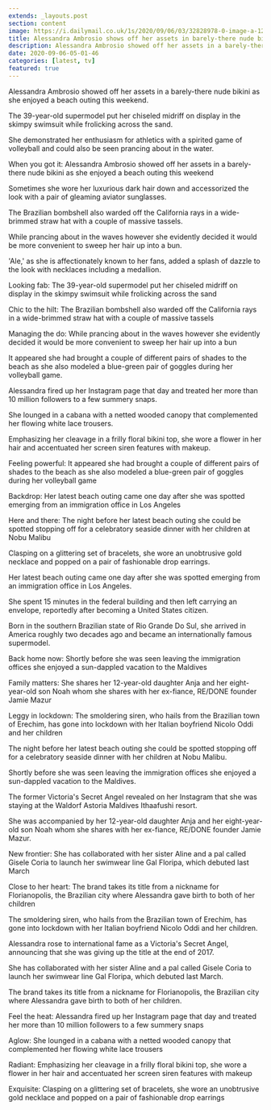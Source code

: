 ```yaml
---
extends: _layouts.post
section: content
image: https://i.dailymail.co.uk/1s/2020/09/06/03/32828978-0-image-a-120_1599360597459.jpg 
title: Alessandra Ambrosio shows off her assets in barely-there nude bikini 
description: Alessandra Ambrosio showed off her assets in a barely-there nude bikini as she enjoyed a beach outing this weekend. The 39-year-old supermodel put her chiseled midriff on display. 
date: 2020-09-06-05-01-46 
categories: [latest, tv] 
featured: true 
--- 
```

Alessandra Ambrosio showed off her assets in a barely-there nude bikini as she enjoyed a beach outing this weekend.

The 39-year-old supermodel put her chiseled midriff on display in the skimpy swimsuit while frolicking across the sand.

She demonstrated her enthusiasm for athletics with a spirited game of volleyball and could also be seen prancing about in the water.

When you got it: Alessandra Ambrosio showed off her assets in a barely-there nude bikini as she enjoyed a beach outing this weekend

Sometimes she wore her luxurious dark hair down and accessorized the look with a pair of gleaming aviator sunglasses.

The Brazilian bombshell also warded off the California rays in a wide-brimmed straw hat with a couple of massive tassels.

While prancing about in the waves however she evidently decided it would be more convenient to sweep her hair up into a bun.

'Ale,' as she is affectionately known to her fans, added a splash of dazzle to the look with necklaces including a medallion.

Looking fab: The 39-year-old supermodel put her chiseled midriff on display in the skimpy swimsuit while frolicking across the sand

Chic to the hilt: The Brazilian bombshell also warded off the California rays in a wide-brimmed straw hat with a couple of massive tassels

Managing the do: While prancing about in the waves however she evidently decided it would be more convenient to sweep her hair up into a bun

It appeared she had brought a couple of different pairs of shades to the beach as she also modeled a blue-green pair of goggles during her volleyball game.

Alessandra fired up her Instagram page that day and treated her more than 10 million followers to a few summery snaps.

She lounged in a cabana with a netted wooded canopy that complemented her flowing white lace trousers.

Emphasizing her cleavage in a frilly floral bikini top, she wore a flower in her hair and accentuated her screen siren features with makeup.

Feeling powerful: It appeared she had brought a couple of different pairs of shades to the beach as she also modeled a blue-green pair of goggles during her volleyball game

Backdrop: Her latest beach outing came one day after she was spotted emerging from an immigration office in Los Angeles

Here and there: The night before her latest beach outing she could be spotted stopping off for a celebratory seaside dinner with her children at Nobu Malibu

Clasping on a glittering set of bracelets, she wore an unobtrusive gold necklace and popped on a pair of fashionable drop earrings. 

Her latest beach outing came one day after she was spotted emerging from an immigration office in Los Angeles.

She spent 15 minutes in the federal building and then left carrying an envelope, reportedly after becoming a United States citizen.

Born in the southern Brazilian state of Rio Grande Do Sul, she arrived in America roughly two decades ago and became an internationally famous supermodel.

Back home now: Shortly before she was seen leaving the immigration offices she enjoyed a sun-dappled vacation to the Maldives

Family matters: She shares her 12-year-old daughter Anja and her eight-year-old son Noah whom she shares with her ex-fiance, RE/DONE founder Jamie Mazur

Leggy in lockdown: The smoldering siren, who hails from the Brazilian town of Erechim, has gone into lockdown with her Italian boyfriend Nicolo Oddi and her children

The night before her latest beach outing she could be spotted stopping off for a celebratory seaside dinner with her children at Nobu Malibu.

Shortly before she was seen leaving the immigration offices she enjoyed a sun-dappled vacation to the Maldives.

The former Victoria's Secret Angel revealed on her Instagram that she was staying at the Waldorf Astoria Maldives Ithaafushi resort. 

She was accompanied by her 12-year-old daughter Anja and her eight-year-old son Noah whom she shares with her ex-fiance, RE/DONE founder Jamie Mazur. 

New frontier: She has collaborated with her sister Aline and a pal called Gisele Coria to launch her swimwear line Gal Floripa, which debuted last March

Close to her heart: The brand takes its title from a nickname for Florianopolis, the Brazilian city where Alessandra gave birth to both of her children

The smoldering siren, who hails from the Brazilian town of Erechim, has gone into lockdown with her Italian boyfriend Nicolo Oddi and her children.  

Alessandra rose to international fame as a Victoria's Secret Angel, announcing that she was giving up the title at the end of 2017.

She has collaborated with her sister Aline and a pal called Gisele Coria to launch her swimwear line Gal Floripa, which debuted last March.

The brand takes its title from a nickname for Florianopolis, the Brazilian city where Alessandra gave birth to both of her children.

Feel the heat: Alessandra fired up her Instagram page that day and treated her more than 10 million followers to a few summery snaps

Aglow: She lounged in a cabana with a netted wooded canopy that complemented her flowing white lace trousers

Radiant: Emphasizing her cleavage in a frilly floral bikini top, she wore a flower in her hair and accentuated her screen siren features with makeup

Exquisite: Clasping on a glittering set of bracelets, she wore an unobtrusive gold necklace and popped on a pair of fashionable drop earrings

